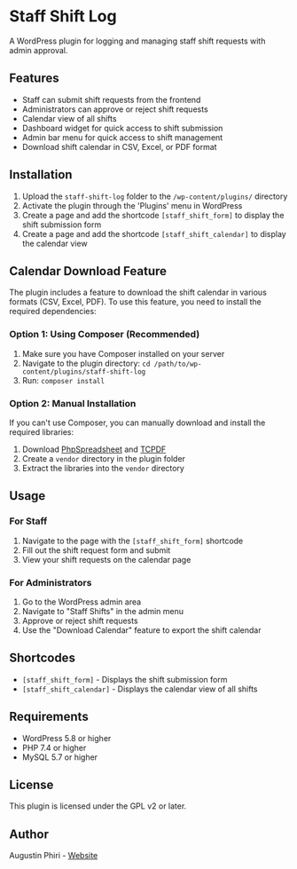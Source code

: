 # Staff Shift Log

A WordPress plugin for logging and managing staff shift requests with admin approval.

## Features

- Staff can submit shift requests from the frontend
- Administrators can approve or reject shift requests
- Calendar view of all shifts
- Dashboard widget for quick access to shift submission
- Admin bar menu for quick access to shift management
- Download shift calendar in CSV, Excel, or PDF format

## Installation

1. Upload the `staff-shift-log` folder to the `/wp-content/plugins/` directory
2. Activate the plugin through the 'Plugins' menu in WordPress
3. Create a page and add the shortcode `[staff_shift_form]` to display the shift submission form
4. Create a page and add the shortcode `[staff_shift_calendar]` to display the calendar view

## Calendar Download Feature

The plugin includes a feature to download the shift calendar in various formats (CSV, Excel, PDF). To use this feature, you need to install the required dependencies:

### Option 1: Using Composer (Recommended)

1. Make sure you have Composer installed on your server
2. Navigate to the plugin directory: `cd /path/to/wp-content/plugins/staff-shift-log`
3. Run: `composer install`

### Option 2: Manual Installation

If you can't use Composer, you can manually download and install the required libraries:

1. Download [PhpSpreadsheet](https://github.com/PHPOffice/PhpSpreadsheet/releases) and [TCPDF](https://github.com/tecnickcom/TCPDF/releases)
2. Create a `vendor` directory in the plugin folder
3. Extract the libraries into the `vendor` directory

## Usage

### For Staff

1. Navigate to the page with the `[staff_shift_form]` shortcode
2. Fill out the shift request form and submit
3. View your shift requests on the calendar page

### For Administrators

1. Go to the WordPress admin area
2. Navigate to "Staff Shifts" in the admin menu
3. Approve or reject shift requests
4. Use the "Download Calendar" feature to export the shift calendar

## Shortcodes

- `[staff_shift_form]` - Displays the shift submission form
- `[staff_shift_calendar]` - Displays the calendar view of all shifts

## Requirements

- WordPress 5.8 or higher
- PHP 7.4 or higher
- MySQL 5.7 or higher

## License

This plugin is licensed under the GPL v2 or later.

## Author

Augustin Phiri - [Website](https://augustinphiri.co.za/)